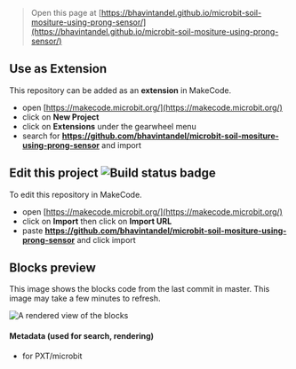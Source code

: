 
> Open this page at [https://bhavintandel.github.io/microbit-soil-mositure-using-prong-sensor/](https://bhavintandel.github.io/microbit-soil-mositure-using-prong-sensor/)

## Use as Extension

This repository can be added as an **extension** in MakeCode.

* open [https://makecode.microbit.org/](https://makecode.microbit.org/)
* click on **New Project**
* click on **Extensions** under the gearwheel menu
* search for **https://github.com/bhavintandel/microbit-soil-mositure-using-prong-sensor** and import

## Edit this project ![Build status badge](https://github.com/bhavintandel/microbit-soil-mositure-using-prong-sensor/workflows/MakeCode/badge.svg)

To edit this repository in MakeCode.

* open [https://makecode.microbit.org/](https://makecode.microbit.org/)
* click on **Import** then click on **Import URL**
* paste **https://github.com/bhavintandel/microbit-soil-mositure-using-prong-sensor** and click import

## Blocks preview

This image shows the blocks code from the last commit in master.
This image may take a few minutes to refresh.

![A rendered view of the blocks](https://github.com/bhavintandel/microbit-soil-mositure-using-prong-sensor/raw/master/.github/makecode/blocks.png)

#### Metadata (used for search, rendering)

* for PXT/microbit
<script src="https://makecode.com/gh-pages-embed.js"></script><script>makeCodeRender("{{ site.makecode.home_url }}", "{{ site.github.owner_name }}/{{ site.github.repository_name }}");</script>
